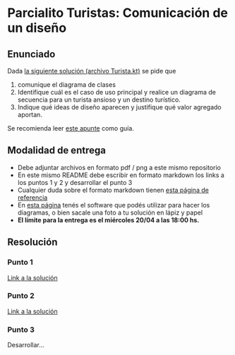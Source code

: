 # Parcialito Turistas: Comunicación de un diseño

## Enunciado

Dada [la siguiente solución (archivo Turista.kt)](src/main/kotlin/ar/edu/unsam/algo2/turistas/Turista.kt) se pide que

1. comunique el diagrama de clases
2. Identifique cuál es el caso de uso principal y realice un diagrama de secuencia para un turista ansioso y un destino turístico.
3. Indique qué ideas de diseño aparecen y justifique qué valor agregado aportan.

Se recomienda leer [este apunte](https://docs.google.com/document/d/1HGdGdDG7RAhL5j45UOFGK3F5sV2-rKHVHmPoYawHS5Y/edit) como guía.

## Modalidad de entrega

- Debe adjuntar archivos en formato pdf / png a este mismo repositorio
- En este mismo README debe escribir en formato markdown los links a los puntos 1 y 2 y desarrollar el punto 3
- Cualquier duda sobre el formato markdown tienen [esta página de referencia](https://www.markdownguide.org/cheat-sheet/)
- En [esta página](https://algo2.uqbar-project.org/material/software) tenés el software que podés utilizar para hacer los diagramas, o bien sacale una foto a tu solución en lápiz y papel
- **El límite para la entrega es el miércoles 20/04 a las 18:00 hs.**

## Resolución

### Punto 1
[Link a la solución]()

### Punto 2
[Link a la solución]()

### Punto 3

Desarrollar...
